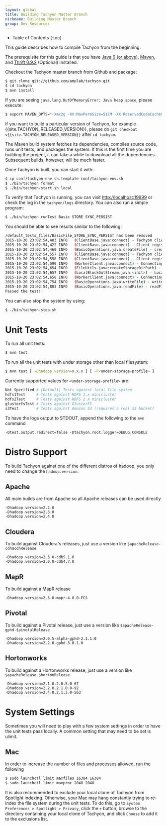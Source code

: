 ```yaml
---
layout: global
title: Building Tachyon Master Branch
nickname: Building Master Branch
group: Dev Resources
---
```


* Table of Contents
{:toc}

This guide describes how to compile Tachyon from the beginning.

The prerequisite for this guide is that you have [Java 6 (or above)](Java-Setup.html),
[Maven](Maven.html), and [Thrift 0.9.2](Thrift.html) (Optional) installed.

Checkout the Tachyon master branch from Github and package:

```bash
$ git clone git://github.com/amplab/tachyon.git
$ cd tachyon
$ mvn install
```

If you are seeing `java.lang.OutOfMemoryError: Java heap space`, please execute:

```bash
$ export MAVEN_OPTS="-Xmx2g -XX:MaxPermSize=512M -XX:ReservedCodeCacheSize=512m"
```

If you want to build a particular version of Tachyon, for example {{site.TACHYON_RELEASED_VERSION}},
please do `git checkout v{{site.TACHYON_RELEASED_VERSION}}` after `cd tachyon`.

The Maven build system fetches its dependencies, compiles source code, runs unit tests, and packages 
the system. If this is the first time you are building the project, it can take a while to download 
all the dependencies. Subsequent builds, however, will be much faster.

Once Tachyon is built, you can start it with:

```bash
$ cp conf/tachyon-env.sh.template conf/tachyon-env.sh
$ ./bin/tachyon format
$ ./bin/tachyon-start.sh local
```

To verify that Tachyon is running, you can visit [http://localhost:19999](http://localhost:19999) or
check the log in the `tachyon/logs` directory. You can also run a simple program:

```bash
$ ./bin/tachyon runTest Basic STORE SYNC_PERSIST
```

You should be able to see results similar to the following:

```bash
/default_tests_files/BasicFile_STORE_SYNC_PERSIST has been removed
2015-10-20 23:02:54,403 INFO   (ClientBase.java:connect) - Tachyon client (version 0.8.0-SNAPSHOT) is trying to connect with FileSystemMaster master @ localhost/127.0.0.1:19998
2015-10-20 23:02:54,422 INFO   (ClientBase.java:connect) - Client registered with FileSystemMaster master @ localhost/127.0.0.1:19998
2015-10-20 23:02:54,460 INFO   (BasicOperations.java:createFile) - createFile with fileId 1476395007 took 65 ms.
2015-10-20 23:02:54,557 INFO   (ClientBase.java:connect) - Tachyon client (version 0.8.0-SNAPSHOT) is trying to connect with BlockMaster master @ localhost/127.0.0.1:19998
2015-10-20 23:02:54,558 INFO   (ClientBase.java:connect) - Client registered with BlockMaster master @ localhost/127.0.0.1:19998
2015-10-20 23:02:54,590 INFO   (WorkerClient.java:connect) - Connecting local worker @ /192.168.31.242:29998
2015-10-20 23:02:54,654 INFO   (FileUtils.java:createStorageDirPath) - Folder /Volumes/ramdisk/tachyonworker/6601007274872912185 was created!
2015-10-20 23:02:54,657 INFO   (LocalBlockOutStream.java:<init>) - LocalBlockOutStream created new file block, block path: /Volumes/ramdisk/tachyonworker/6601007274872912185/1459617792
2015-10-20 23:02:54,658 INFO   (WorkerClient.java:connect) - Connecting local worker @ /192.168.31.242:29998
2015-10-20 23:02:54,754 INFO   (BasicOperations.java:writeFile) - writeFile to file /default_tests_files/BasicFile_STORE_SYNC_PERSIST took 294 ms.
2015-10-20 23:02:54,803 INFO   (BasicOperations.java:readFile) - readFile file /default_tests_files/BasicFile_STORE_SYNC_PERSIST took 47 ms.
Passed the test!
```

You can also stop the system by using:

```bash
$ ./bin/tachyon-stop.sh
```

# Unit Tests

To run all unit tests:

```bash
$ mvn test
```

To run all the unit tests with under storage other than local filesystem:

```bash
$ mvn test [ -Dhadoop.version=x.x.x ] [ -P<under-storage-profile> ]
```

Currently supported values for `<under-storage-profile>` are:

```bash
Not Specified # [Default] Tests against local file system
hdfs1Test     # Tests against HDFS 1.x minicluster
hdfs2Test     # Tests against HDFS 2.x minicluster
glusterfsTest # Tests against GlusterFS
s3Test        # Tests against Amazon S3 (requires a real s3 bucket)
```

To have the logs output to STDOUT, append the following to the `mvn` command

    -Dtest.output.redirect=false -Dtachyon.root.logger=DEBUG,CONSOLE

# Distro Support

To build Tachyon against one of the different distros of hadoop, you only need to change the
`hadoop.version`.

## Apache

All main builds are from Apache so all Apache releases can be used directly

    -Dhadoop.version=2.2.0
    -Dhadoop.version=2.3.0
    -Dhadoop.version=2.4.0

## Cloudera

To build against Cloudera's releases, just use a version like `$apacheRelease-cdh$cdhRelease`

    -Dhadoop.version=2.3.0-cdh5.1.0
    -Dhadoop.version=2.0.0-cdh4.7.0

## MapR

To build against a MapR release

    -Dhadoop.version=2.3.0-mapr-4.0.0-FCS

## Pivotal

To build against a Pivotal release, just use a version like `$apacheRelease-gphd-$pivotalRelease`

    -Dhadoop.version=2.0.5-alpha-gphd-2.1.1.0
    -Dhadoop.version=2.2.0-gphd-3.0.1.0

## Hortonworks

To build against a Hortonworks release, just use a version like `$apacheRelease.$hortonRelease`

    -Dhadoop.version=2.1.0.2.0.5.0-67
    -Dhadoop.version=2.2.0.2.1.0.0-92
    -Dhadoop.version=2.4.0.2.1.3.0-563

# System Settings

Sometimes you will need to play with a few system settings in order to have the unit tests pass
locally.  A common setting that may need to be set is ulimit.

## Mac

In order to increase the number of files and processes allowed, run the following

```bash
$ sudo launchctl limit maxfiles 16384 16384
$ sudo launchctl limit maxproc 2048 2048
```

It is also recommended to exclude your local clone of Tachyon from Spotlight indexing. Otherwise,
your Mac may hang constantly trying to re-index the file system during the unit tests.  To do this,
go to `System Preferences > Spotlight > Privacy`, click the `+` button, browse to the directory
containing your local clone of Tachyon, and click `Choose` to add it to the exclusions list.
